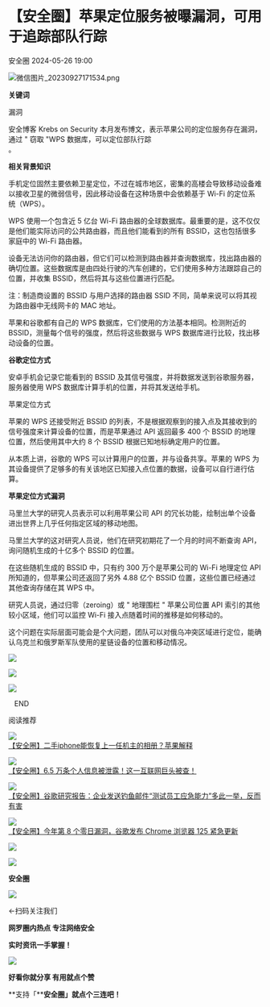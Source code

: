 #  【安全圈】苹果定位服务被曝漏洞，可用于追踪部队行踪   
 安全圈   2024-05-26 19:00  
  
![](https://mmbiz.qpic.cn/sz_mmbiz_png/aBHpjnrGylgOvEXHviaXu1fO2nLov9bZ055v7s8F6w1DD1I0bx2h3zaOx0Mibd5CngBwwj2nTeEbupw7xpBsx27Q/640?wx_fmt=png&from=appmsg "微信图片_20230927171534.png")  
  
  
**关键词**  
  
  
  
漏洞  
  
  
安全博客 Krebs on Security 本月发布博文，表示苹果公司的定位服务存在漏洞，通过 " 窃取 "WPS 数据库，可以定位部队行踪  
。  
  
  
**相关背景知识**  
  
手机定位固然主要依赖卫星定位，不过在城市地区，密集的高楼会导致移动设备难以接收卫星的微弱信号，因此移动设备在这种场景中会依赖基于 Wi-Fi 的定位系统（WPS）。  
  
  
WPS 使用一个包含近 5 亿台 Wi-Fi 路由器的全球数据库。最重要的是，这不仅仅是他们能实际访问的公共路由器，而且他们能看到的所有 BSSID，这也包括很多家庭中的 Wi-Fi 路由器。  
  
  
设备无法访问你的路由器，但它们可以检测到路由器并查询数据库，找出路由器的确切位置。这些数据库是由四处行驶的汽车创建的，它们使用多种方法跟踪自己的位置，并收集 BSSID，然后将其与这些位置进行匹配。  
  
  
注：制造商设置的 BSSID 与用户选择的路由器 SSID 不同，简单来说可以将其视为路由器中无线网卡的 MAC 地址。  
  
  
苹果和谷歌都有自己的 WPS 数据库，它们使用的方法基本相同。检测附近的 BSSID，测量每个信号的强度，然后将这些数据与 WPS 数据库进行比较，找出移动设备的位置。  
  
  
**谷歌定位方式**  
  
安卓手机会记录它能看到的 BSSID 及其信号强度，并将数据发送到谷歌服务器，服务器使用 WPS 数据库计算手机的位置，并将其发送给手机。  
  
苹果定位方式  
  
  
苹果的 WPS 还接受附近 BSSID 的列表，不是根据观察到的接入点及其接收到的信号强度来计算设备的位置，而是苹果通过 API 返回最多 400 个 BSSID 的地理位置，然后使用其中大约 8 个 BSSID 根据已知地标确定用户的位置。  
  
  
从本质上讲，谷歌的 WPS 可以计算用户的位置，并与设备共享。苹果的 WPS 为其设备提供了足够多的有关该地区已知接入点位置的数据，设备可以自行进行估算。  
  
  
**苹果定位方式漏洞**  
  
马里兰大学的研究人员表示可以利用苹果公司 API 的冗长功能，绘制出单个设备进出世界上几乎任何指定区域的移动地图。  
  
  
马里兰大学的这对研究人员说，他们在研究初期花了一个月的时间不断查询 API，询问随机生成的十亿多个 BSSID 的位置。  
  
  
在这些随机生成的 BSSID 中，只有约 300 万个是苹果公司的 Wi-Fi 地理定位 API 所知道的，但苹果公司还返回了另外 4.88 亿个 BSSID 位置，这些位置已经通过其他查询存储在其 WPS 中。  
  
  
研究人员说，通过归零（zeroing）或 " 地理围栏 " 苹果公司位置 API 索引的其他较小区域，他们可以监控 Wi-Fi 接入点随着时间的推移是如何移动的。  
  
  
这个问题在实际层面可能会是个大问题，团队可以对俄乌冲突区域进行定位，能确认乌克兰和俄罗斯军队使用的星链设备的位置和移动情况。  
  
  
![](https://mmbiz.qpic.cn/sz_mmbiz_jpg/aBHpjnrGylgb7gI6hQwLo9MkiaPnUabOz2GWfyxtXbUQPEXe1wsicagIvgFPibDQn7EFm24eRrQMdA0gYBJTMpftA/640?wx_fmt=jpeg&from=appmsg "")  
  
![](https://mmbiz.qpic.cn/sz_mmbiz_jpg/aBHpjnrGylgb7gI6hQwLo9MkiaPnUabOz7udcRmcLJCp1RdWNyKCO7R5iaRia3COQS8vCza90sCeDvduP5sZHdib1Q/640?wx_fmt=jpeg&from=appmsg "")  
  
![](https://mmbiz.qpic.cn/sz_mmbiz_jpg/aBHpjnrGylgb7gI6hQwLo9MkiaPnUabOza5AyOTMn4Tgzyfiad95ggIVWgVCGgm9AjDDV0l6WmNHsG3BrKAJ03lg/640?wx_fmt=jpeg&from=appmsg "")  
  
  
  
   END    
  
  
阅读推荐  
  
  
![](https://mmbiz.qpic.cn/sz_mmbiz_jpg/aBHpjnrGyliat0SQUkfbJfGkczPiaAzqgUB1HSUj3LQMF11J8icQ3Bges56nzZNszLuiaR2OgWd9BWrjwgBWpeMlSA/640?wx_fmt=jpeg "")  
[【安全圈】二手iphone能恢复上一任机主的相册？苹果解释](http://mp.weixin.qq.com/s?__biz=MzIzMzE4NDU1OQ==&mid=2652060547&idx=1&sn=28c3aa97c2adc63d464931c7b09c895e&chksm=f36e17c3c4199ed5ab890135abeb65e4c1247ff19cce7be05236fe5370b9094266b56e47e40b&scene=21#wechat_redirect)  
  
  
  
![](https://mmbiz.qpic.cn/sz_mmbiz_jpg/aBHpjnrGylgb7gI6hQwLo9MkiaPnUabOzPYH1vV1TNAjmsfZLzS2pBjSjibs1xpmE8PQd1WdnJS3FTCyWkOgdVUQ/640?wx_fmt=jpeg&from=appmsg "")  
[【安全圈】6.5 万条个人信息被泄露！这一互联网巨头被查！](http://mp.weixin.qq.com/s?__biz=MzIzMzE4NDU1OQ==&mid=2652060547&idx=2&sn=e5540974ad4e946c95218fae669b9c02&chksm=f36e17c3c4199ed5cb34a43e5e6fb5c558c5acf93c1ad5a4832765379604878b488e7401f795&scene=21#wechat_redirect)  
  
  
  
![](https://mmbiz.qpic.cn/sz_mmbiz_jpg/aBHpjnrGylgb7gI6hQwLo9MkiaPnUabOzXV4SG3Hrcp3OSkv8Z7aTYicwfUsuhqmP0baEIdu34qh7aBQcuMlaMmw/640?wx_fmt=jpeg&from=appmsg "")  
[【安全圈】谷歌研究报告：企业发送钓鱼邮件“测试员工应急能力”多此一举，反而有害](http://mp.weixin.qq.com/s?__biz=MzIzMzE4NDU1OQ==&mid=2652060547&idx=3&sn=312c1386346b7f022c5579f0ff6f3322&chksm=f36e17c3c4199ed5186c3af920cc46ff4b1be98f71cd89d59102e9231daa616c2f03664b3b25&scene=21#wechat_redirect)  
  
  
  
![](https://mmbiz.qpic.cn/sz_mmbiz_jpg/aBHpjnrGyliat0SQUkfbJfGkczPiaAzqgUlO1b2ciccxmt9p0lo3gduMibLB7bhicMhP8lyevGDJ21JoBGluCBOdIFA/640?wx_fmt=jpeg "")  
[【安全圈】今年第 8 个零日漏洞，谷歌发布 Chrome 浏览器 125 紧急更新](http://mp.weixin.qq.com/s?__biz=MzIzMzE4NDU1OQ==&mid=2652060547&idx=4&sn=b7a4eb251751fbdf14936fe290910b87&chksm=f36e17c3c4199ed53f521c451e72713741f6474a36fa62e012d33ca215eacc9a78311ba6b995&scene=21#wechat_redirect)  
  
  
  
  
  
  
![](https://mmbiz.qpic.cn/mmbiz_gif/aBHpjnrGylgeVsVlL5y1RPJfUdozNyCEft6M27yliapIdNjlcdMaZ4UR4XxnQprGlCg8NH2Hz5Oib5aPIOiaqUicDQ/640?wx_fmt=gif "")  
  
  
  
![](https://mmbiz.qpic.cn/mmbiz_png/aBHpjnrGylgeVsVlL5y1RPJfUdozNyCEDQIyPYpjfp0XDaaKjeaU6YdFae1iagIvFmFb4djeiahnUy2jBnxkMbaw/640?wx_fmt=png "")  
  
**安全圈**  
  
![](https://mmbiz.qpic.cn/mmbiz_gif/aBHpjnrGylgeVsVlL5y1RPJfUdozNyCEft6M27yliapIdNjlcdMaZ4UR4XxnQprGlCg8NH2Hz5Oib5aPIOiaqUicDQ/640?wx_fmt=gif "")  
  
  
←扫码关注我们  
  
**网罗圈内热点 专注网络安全**  
  
**实时资讯一手掌握！**  
  
  
![](https://mmbiz.qpic.cn/mmbiz_gif/aBHpjnrGylgeVsVlL5y1RPJfUdozNyCE3vpzhuku5s1qibibQjHnY68iciaIGB4zYw1Zbl05GQ3H4hadeLdBpQ9wEA/640?wx_fmt=gif "")  
  
**好看你就分享 有用就点个赞**  
  
**支持「****安全圈」就点个三连吧！**  
  
